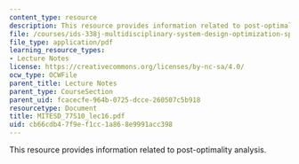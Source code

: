 ```yaml
---
content_type: resource
description: This resource provides information related to post-optimality analysis.
file: /courses/ids-338j-multidisciplinary-system-design-optimization-spring-2010/cb66cdb47f9ef1cc1a868e9991acc398_MITESD_77S10_lec16.pdf
file_type: application/pdf
learning_resource_types:
- Lecture Notes
license: https://creativecommons.org/licenses/by-nc-sa/4.0/
ocw_type: OCWFile
parent_title: Lecture Notes
parent_type: CourseSection
parent_uid: fcacecfe-964b-0725-dcce-260507c5b918
resourcetype: Document
title: MITESD_77S10_lec16.pdf
uid: cb66cdb4-7f9e-f1cc-1a86-8e9991acc398
---
```

This resource provides information related to post-optimality analysis.